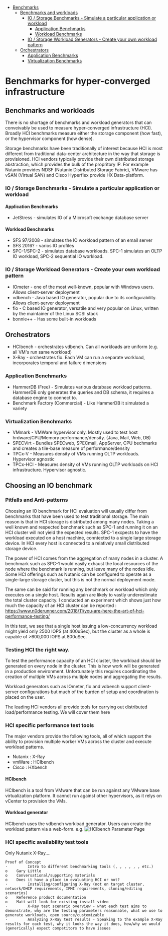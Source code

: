 - [Benchmarks](#benchmarks)
  * [Benchmarks and workloads](#benchmarks-and-workloads)
    + [IO / Storage Benchmarks - Simulate a particular application or workload](#io---storage-benchmarks---simulate-a-particular-application-or-workload)
      - [Application Benchmarks](#application-benchmarks)
      - [Workload Benchmarks](#workload-benchmarks)
    + [IO / Storage Workload Generators - Create your own workload pattern](#io---storage-workload-generators---create-your-own-workload-pattern)
  * [Orchestrators](#orchestrators)
    + [Application Benchmarks](#application-benchmarks-1)
    + [Virtualization Benchmarks](#virtualization-benchmarks)

# Benchmarks for hyper-converged infrastructure

## Benchmarks and workloads
There is no shortage of  benchmarks and workload generators that can conveivably be used to measure hyper-converged infrastructure (HCI).  Broadly HCI benchmarks measure either the storage component (how fast), or the hypervisor component (how dense). 

Storage benchmarks have been traditionally of interest because HCI is most different from traditional data-center architecture in the way that storage is provisioned.  HCI vendors typically provide their own distributed storage abstraction, which provides the bulk of the propritory IP.  For example Nutanix provides NDSF (Nutanix Distributed Storage Fabric), VMware has vSAN (Virtual SAN) and Cisco Hyperflex provide HX Data-platform.

### IO / Storage Benchmarks - Simulate a particular application or workload
#### Application Benchmarks
* JetStress - simulates IO of a Microsoft exchange database server
#### Workload Benchmarks
* SFS 97/2008 - simulates the IO workload pattern of an email server
* SFS 2016? - varios IO profiles
* SPC-1/SPC-2 - simulates database workloads. SPC-1 simulates an OLTP IO workload, SPC-2 sequential IO workload.

### IO / Storage Workload Generators - Create your own workload pattern
* IOmeter - one of the most well-known, popular with Windows users.  Allows client-server deployment
* vdbench - Java based IO generator, popular due to its configurability. Allows client-server deployment
* fio - C based IO generator, versatile and very popular on Linux, written by the maintainer of the Linux SCSI stack
* bonnie++ - Has some built-in workloads

## Orchestrators
* HCIbench - orchestrates vdbench.  Can all workloads are uniform (e.g. all VM's run same workload)
* X-Ray - orchestrates fio.  Each VM can run a separate workload, incorporates temporal and failure dimensions


### Application Benchmarks
* HammerDB (Free) - Simulates various database workload patterns.  HammerDB only generates the queries and DB schema, it requires a database engine to connect to.
* Benchmark Factory (Commercial) - Like HammerDB it simulated a variety 

### Virtualization Benchmarks
* VMmark - VMWare hypervisor only.  Mostly used to test host hrdware/CPU/Memory performance/density. (Java, Mail, Web, DB)
* SPECVirt - Bundles SPECweb, SPECmail, AppServer, CPU bechmarks and creates a tile-base measure of performance/density
* TPCx-V - Measures density of VMs running OLTP workloads. Hypervisor agnostic
* TPCx-HCI  - Measures density of VMs running OLTP workloads on HCI infrastructure.  Hypervisor agnostic.


## Choosing an IO benchmark
### Pitfalls and Anti-patterns
Choosing an IO benchmark for HCI evaluation will usually differ from benchmarks that have been used to test traditional storage.  The main reason is that in HCI storage is distributed among many nodes.  Taking a well known and respected benchmark such as SPC-1 and running it on an HCI cluster will not yield the expected results.  SPC-1 excpects to have the workload executed on a host machine, conntected to a single large storage device.  In HCI every host is connected to a relatively small distributed storage device.  

The power of HCI comes from the aggregation of many nodes in a cluster.  A benchmark such as SPC-1 would easily exhaust the local resources of the node where the benchmark is running, but leave many of the nodes idle.  Some HCI offerings such as Nutanix can be configured to operate as a single-large storage cluster, but this is not the normal deployment mode.

The same can be said for running any benchmark or workload which only executes on a single host. Results again are likely to vastly underestimate the total cluster capacity.  I conducted an experiment which shows just how much the capacity of an  HCI cluster can be reported : https://www.n0derunner.com/2018/11/you-are-here-the-art-of-hci-performance-testing/

In this test, we see that a single host issuing a low-concurrency workload might yield only 2500 IOPS (at 400uSec), but the cluster as a whole is capable of >600,000 IOPS at 800uSec.

### Testing HCI the right way.
To test the performance capacity of an HCI cluster, the workload should be generated on every node in the cluster.  This is how work will be generated in a production environment.  Unfortunately this requires coordinating the creation of multiple VMs across multiple nodes and aggregating the results.

Workload generators such as IOmeter, fio and vdbench support client-server configurations but much of the burden of setup and coordination is placed on the user.

The leading HCI vendors all provide tools for carrying out distributed load/performance testing.  We will cover them here

### HCI specific performance test tools
The major vendors provide the following tools, all of which support the ability to provision multiple worker VMs across the cluster and execute workload patterns.

* Nutanix : X-Ray
* vmWare : HCIbench
* Cisco : HXbench

#### HCIbench
HCIbench is a tool from VMware that can be run against any VMware base virtualization platform.  It cannot run against other hypervisors, as it relys on vCenter to provision the VMs.  

#### Workload generator
HCIbench uses the vdbench workload generator.  Users can create the workload pattern via a web-form. e.g. 
![HCIbench Parameter Page](https://www.n0derunner.com/wp-content/uploads/2019/03/HCIbench-vdbench-parameter-page.png)

### HCI specific availability test tools
Only Nutanix X-Ray....

```
Proof of Concept
·         Intro to different benchmarking tools (, , , , , , etc.)
o    Gary Little
o    Conversational/supporting materials
o    Does it have a place in evaluating HCI or not?
·         Installing/configuring X-Ray (not on target cluster, network/DHCP requirements, IPMI requirements, cloning/editing scenarios)
o    Reference product documentation
o    Matt will look for existing install video
·         X-Ray test scenario overview - what each test aims to demonstrate, why are the testing parameters reasonable, what we use to generate workloads, open source/customizable
·         Analyzing X-Ray test results - Speaking to the example X-Ray results for each test, why it looks the way it does, how/why we would (generically) expect competitors to have issues
```

